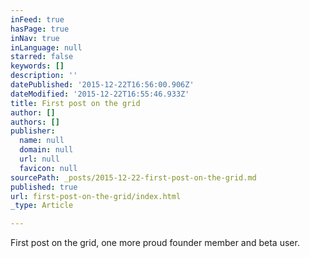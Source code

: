 ```yaml
---
inFeed: true
hasPage: true
inNav: true
inLanguage: null
starred: false
keywords: []
description: ''
datePublished: '2015-12-22T16:56:00.906Z'
dateModified: '2015-12-22T16:55:46.933Z'
title: First post on the grid
author: []
authors: []
publisher:
  name: null
  domain: null
  url: null
  favicon: null
sourcePath: _posts/2015-12-22-first-post-on-the-grid.md
published: true
url: first-post-on-the-grid/index.html
_type: Article

---
```

First post on the grid, one more proud founder member and beta user.
